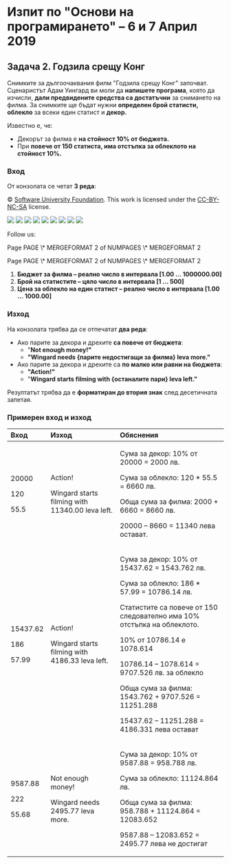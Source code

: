 ﻿
# **Изпит по "Основи на програмирането" – 6 и 7 Април 2019**
## **Задача 2. Годзила срещу Конг**
Снимките за дългоочаквания филм "Годзила срещу Конг" започват. Сценаристът Адам Уингард ви моли да **напишете програма**, която да изчисли, **дали предвидените средства са достатъчни** за снимането на филма. За снимките  ще бъдат нужни **определен брой статисти, облекло** за всеки един статист и **декор.**

Известно е, че:

- Декорът за филма е **на стойност 10% от бюджета.** 
- При **повече от 150 статиста,  има отстъпка за облеклото на стойност 10%.**
### **Вход**
От конзолата се четат **3 реда**:

© [Software University Foundation](http://softuni.foundation/). This work is licensed under the [CC-BY-NC-SA](http://creativecommons.org/licenses/by-nc-sa/4.0/) license.

![](02.%20Godzilla%20vs.%20Kong%20(1).003.png)   ![](02.%20Godzilla%20vs.%20Kong%20(1).003.png)   ![](02.%20Godzilla%20vs.%20Kong%20(1).003.png)   ![](02.%20Godzilla%20vs.%20Kong%20(1).003.png)   ![](02.%20Godzilla%20vs.%20Kong%20(1).003.png)   ![](02.%20Godzilla%20vs.%20Kong%20(1).003.png)   ![](02.%20Godzilla%20vs.%20Kong%20(1).004.png)   ![](02.%20Godzilla%20vs.%20Kong%20(1).003.png)   ![](02.%20Godzilla%20vs.%20Kong%20(1).003.png)

Follow us:

Page  PAGE   \\* MERGEFORMAT 2 of  NUMPAGES   \\* MERGEFORMAT 2

Page  PAGE   \\* MERGEFORMAT 2 of  NUMPAGES   \\* MERGEFORMAT 2

1. **Бюджет за филма – реално число в интервала [1.00 … 1000000.00]**
1. **Брой на статистите – цяло число в интервала [1 … 500]**
1. **Цена за облекло на един статист – реално число в интервала [1.00 … 1000.00]**
### **Изход**
На конзолата трябва да се отпечатат **два реда**:

- Ако  парите за декора и дрехите **са повече от бюджета**:
  - "**Not enough money!"**
  - **"Wingard needs {парите недостигащи за филма} leva more."**
- Ако парите за декора и дрехите са **по малко или равни на бюджета**:
  - **"Action!"** 
  - "**Wingard starts filming with {останалите пари} leva left."**

Резултатът трябва да е **форматиран до втория знак** след десетичната запетая.
### **Примерен вход и изход**

|**Вход**|**Изход**|**Обяснения**|
| :- | :- | :- |
|<p>20000 </p><p>120</p><p>55.5</p><p></p>|<p>Action!</p><p>Wingard starts filming with 11340.00 leva left.</p><p></p>|<p>Сума за декор: 10% от 20000 = 2000 лв.</p><p>Сума за облекло: 120 \* 55.5 = 6660 лв.</p><p>Обща сума за филма: 2000 + 6660 = 8660 лв.</p><p>20000 – 8660 = 11340 лева остават.</p>|
|<p>15437.62</p><p>186</p><p>57.99</p>|<p>Action!</p><p>Wingard starts filming with 4186.33 leva left.</p>|<p>Сума за декор: 10% от 15437.62 = 1543.762 лв.</p><p>Сума за облекло: 186 \* 57.99 = 10786.14 лв.</p><p>Статистите са повече от 150 следователно има 10% отстъпка на облеклото.</p><p>10% от 10786.14 е 1078.614</p><p>10786.14 – 1078.614 = 9707.526 лв. за облекло</p><p>Обща сума за филма: 1543.762 + 9707.526 = 11251.288</p><p>15437.62 – 11251.288 = 4186.331 лева остават</p>|
|<p>9587.88</p><p>222</p><p>55.68</p>|<p>Not enough money!</p><p>Wingard needs 2495.77 leva more.</p>|<p>Сума за декор: 10% от 9587.88 = 958.788 лв.</p><p>Сума за облекло: 11124.864 лв.</p><p>Обща сума за филма: 958.788 + 11124.864 = 12083.652</p><p>9587.88 – 12083.652 = 2495.77 лева не достигат</p>|

